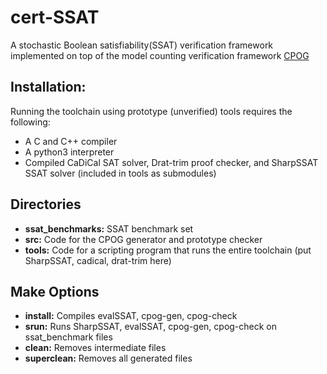 # cert-SSAT 
A stochastic Boolean satisfiability(SSAT) verification framework implemented on top of the model counting verification framework [CPOG](https://github.com/rebryant/cpog.git)

## Installation:

Running the toolchain using prototype (unverified) tools requires the following:

* A C and C++ compiler
* A python3 interpreter
* Compiled CaDiCal SAT solver, Drat-trim proof checker, and SharpSSAT SSAT solver (included in tools as submodules)

## Directories
* **ssat_benchmarks:**
    SSAT benchmark set
* **src:**
    Code for the CPOG generator and prototype checker
* **tools:**
    Code for a scripting program that runs the entire toolchain (put SharpSSAT, cadical, drat-trim here)

## Make Options

* **install:**
    Compiles evalSSAT, cpog-gen, cpog-check
* **srun:**
    Runs SharpSSAT, evalSSAT, cpog-gen, cpog-check on ssat_benchmark files
* **clean:**
    Removes intermediate files
* **superclean:**
    Removes all generated files
